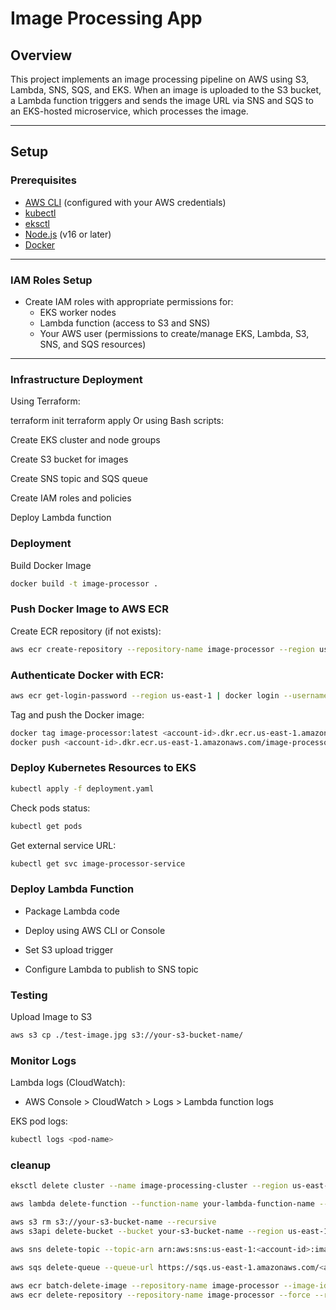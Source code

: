 # Image Processing App

## Overview
This project implements an image processing pipeline on AWS using S3, Lambda, SNS, SQS, and EKS. When an image is uploaded to the S3 bucket, a Lambda function triggers and sends the image URL via SNS and SQS to an EKS-hosted microservice, which processes the image.

---

## Setup

### Prerequisites
- [AWS CLI](https://aws.amazon.com/cli/) (configured with your AWS credentials)  
- [kubectl](https://kubernetes.io/docs/tasks/tools/)  
- [eksctl](https://eksctl.io/)  
- [Node.js](https://nodejs.org/) (v16 or later)  
- [Docker](https://www.docker.com/get-started)  

---

### IAM Roles Setup
- Create IAM roles with appropriate permissions for:  
  - EKS worker nodes  
  - Lambda function (access to S3 and SNS)  
  - Your AWS user (permissions to create/manage EKS, Lambda, S3, SNS, and SQS resources)  

---

### Infrastructure Deployment
Using Terraform:

terraform init
terraform apply
Or using Bash scripts:

Create EKS cluster and node groups

Create S3 bucket for images

Create SNS topic and SQS queue

Create IAM roles and policies

Deploy Lambda function

### Deployment
Build Docker Image
```bash
docker build -t image-processor .
```
### Push Docker Image to AWS ECR
Create ECR repository (if not exists):
```bash
aws ecr create-repository --repository-name image-processor --region us-east-1
```
### Authenticate Docker with ECR:
```bash
aws ecr get-login-password --region us-east-1 | docker login --username AWS --password-stdin <account-id>.dkr.ecr.us-east-1.amazonaws.com
```
Tag and push the Docker image:
```bash
docker tag image-processor:latest <account-id>.dkr.ecr.us-east-1.amazonaws.com/image-processor:latest
docker push <account-id>.dkr.ecr.us-east-1.amazonaws.com/image-processor:latest
```
### Deploy Kubernetes Resources to EKS
```bash
kubectl apply -f deployment.yaml
```
Check pods status:
```bash
kubectl get pods
```
Get external service URL:
```bash
kubectl get svc image-processor-service
```
### Deploy Lambda Function
- Package Lambda code

- Deploy using AWS CLI or Console

- Set S3 upload trigger

- Configure Lambda to publish to SNS topic

### Testing
Upload Image to S3
```bash
aws s3 cp ./test-image.jpg s3://your-s3-bucket-name/
```
### Monitor Logs
Lambda logs (CloudWatch):

- AWS Console > CloudWatch > Logs > Lambda function logs

EKS pod logs:
```bash
kubectl logs <pod-name>
```

### cleanup
```bash
eksctl delete cluster --name image-processing-cluster --region us-east-1

aws lambda delete-function --function-name your-lambda-function-name --region us-east-1

aws s3 rm s3://your-s3-bucket-name --recursive
aws s3api delete-bucket --bucket your-s3-bucket-name --region us-east-1

aws sns delete-topic --topic-arn arn:aws:sns:us-east-1:<account-id>:image-processor-topic

aws sqs delete-queue --queue-url https://sqs.us-east-1.amazonaws.com/<account-id>/image-processor-queue

aws ecr batch-delete-image --repository-name image-processor --image-ids imageTag=latest --region us-east-1
aws ecr delete-repository --repository-name image-processor --force --region us-eas
```
